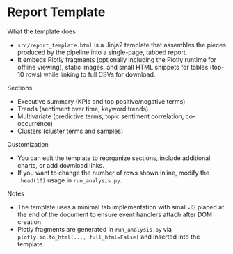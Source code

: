 # Report Template

What the template does

- `src/report_template.html` is a Jinja2 template that assembles the pieces produced by the pipeline into a single-page, tabbed report.
- It embeds Plotly fragments (optionally including the Plotly runtime for offline viewing), static images, and small HTML snippets for tables (top-10 rows) while linking to full CSVs for download.

Sections

- Executive summary (KPIs and top positive/negative terms)
- Trends (sentiment over time, keyword trends)
- Multivariate (predictive terms, topic sentiment correlation, co-occurrence)
- Clusters (cluster terms and samples)

Customization

- You can edit the template to reorganize sections, include additional charts, or add download links.
- If you want to change the number of rows shown inline, modify the `.head(10)` usage in `run_analysis.py`.

Notes

- The template uses a minimal tab implementation with small JS placed at the end of the document to ensure event handlers attach after DOM creation.
- Plotly fragments are generated in `run_analysis.py` via `plotly.io.to_html(..., full_html=False)` and inserted into the template.
